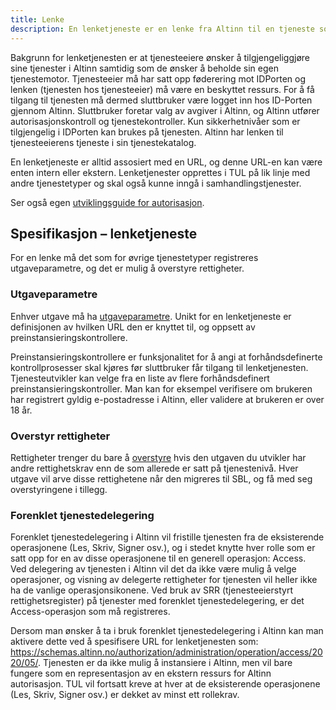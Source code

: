 ```yaml
---
title: Lenke
description: En lenketjeneste er en lenke fra Altinn til en tjeneste som ligger hos tjenesteeieren.
---
```



Bakgrunn for lenketjenesten er at tjenesteeiere ønsker å tilgjengeliggjøre sine tjenester i Altinn samtidig som de ønsker å beholde sin egen tjenestemotor.
Tjenesteeier må har satt opp føderering mot IDPorten og lenken (tjenesten hos tjenesteeier) må være en beskyttet ressurs. For å få tilgang til tjenesten må dermed
sluttbruker være logget inn hos ID-Porten gjennom Altinn. Sluttbruker foretar valg av avgiver i Altinn, og Altinn utfører
autorisasjonskontroll og tjenestekontroller. Kun sikkerhetnivåer som er tilgjengelig i IDPorten kan brukes på tjenesten. Altinn har lenken
til tjenesteeierens tjeneste i sin tjenestekatalog.

En lenketjeneste er alltid assosiert med en URL, og denne URL-en kan være enten intern eller ekstern. Lenketjenester opprettes i TUL på lik
linje med andre tjenestetyper og skal også kunne inngå i samhandlingstjenester.

Ser også egen [utviklingsguide for autorisasjon](/docs/utviklingsguider/autorisasjon/).

## Spesifikasjon – lenketjeneste

For en lenke må det som for øvrige tjenestetyper registreres utgaveparametre, og det er mulig å overstyre rettigheter.

### Utgaveparametre

Enhver utgave må ha [utgaveparametre](../felles-funksjonalitet/#utgaveparametere). Unikt for en lenketjeneste er definisjonen
av hvilken URL den er knyttet til, og oppsett av preinstansieringskontrollere.

Preinstansieringskontrollere er funksjonalitet for å angi at forhåndsdefinerte kontrollprosesser skal kjøres før sluttbruker får tilgang til
lenketjenesten. Tjenesteutvikler kan velge fra en liste av flere forhåndsdefinert preinstansieringskontroller. Man kan for eksempel
verifisere om brukeren har registrert gyldig e-postadresse i Altinn, eller validere at brukeren er over 18 år.

### Overstyr rettigheter

Rettigheter trenger du bare å [overstyre](../felles-funksjonalitet/#overstyr-rettigheter) hvis den utgaven du utvikler har andre rettighetskrav enn de som allerede er satt på tjenestenivå.
Hver utgave vil arve disse rettighetene når den migreres til SBL, og få med seg overstyringene i tillegg.

### Forenklet tjenestedelegering

Forenklet tjenestedelegering i Altinn vil fristille tjenesten fra de eksisterende operasjonene (Les, Skriv, Signer osv.), og i stedet knytte hver rolle som er satt opp for en av disse operasjonene til en generell operasjon: Access.    
Ved delegering av tjenesten i Altinn vil det da ikke være mulig å velge operasjoner, og visning av delegerte rettigheter for tjenesten vil heller ikke ha de vanlige operasjonsikonene.
Ved bruk av SRR (tjenesteeierstyrt rettighetsregister) på tjenester med forenklet tjenestedelegering, er det Access-operasjon som må registreres.

Dersom man ønsker å ta i bruk forenklet tjenestedelegering i Altinn kan man aktivere dette ved å spesifisere URL for lenketjenesten som: https://schemas.altinn.no/authorization/administration/operation/access/2020/05/.
Tjenesten er da ikke mulig å instansiere i Altinn, men vil bare fungere som en representasjon av en ekstern ressurs for Altinn autorisasjon. TUL vil fortsatt kreve at hver at de eksisterende operasjonene (Les, Skriv, Signer osv.) er dekket av minst ett rollekrav.    
